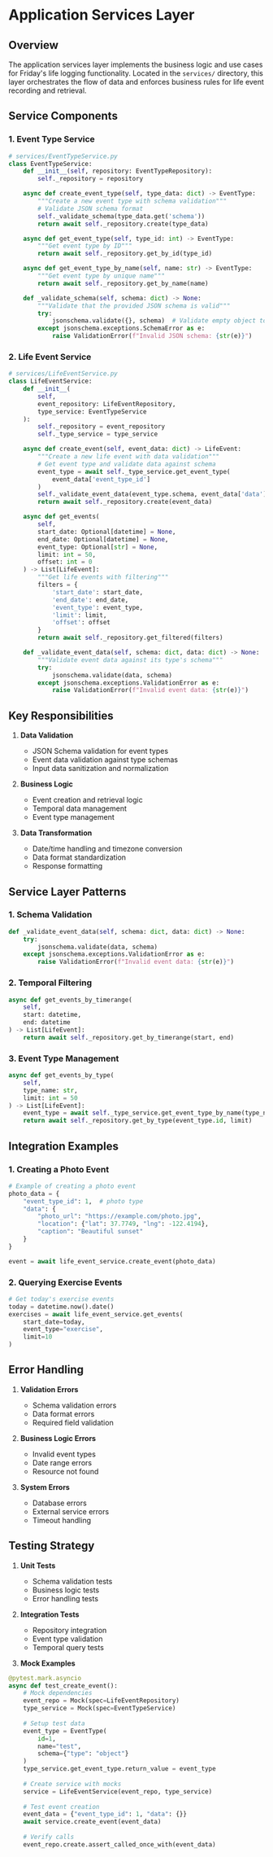 # Application Services Layer

## Overview

The application services layer implements the business logic and use cases for Friday's life logging functionality. Located in the `services/` directory, this layer orchestrates the flow of data and enforces business rules for life event recording and retrieval.

## Service Components

### 1. Event Type Service

```python
# services/EventTypeService.py
class EventTypeService:
    def __init__(self, repository: EventTypeRepository):
        self._repository = repository

    async def create_event_type(self, type_data: dict) -> EventType:
        """Create a new event type with schema validation"""
        # Validate JSON schema format
        self._validate_schema(type_data.get('schema'))
        return await self._repository.create(type_data)

    async def get_event_type(self, type_id: int) -> EventType:
        """Get event type by ID"""
        return await self._repository.get_by_id(type_id)

    async def get_event_type_by_name(self, name: str) -> EventType:
        """Get event type by unique name"""
        return await self._repository.get_by_name(name)

    def _validate_schema(self, schema: dict) -> None:
        """Validate that the provided JSON schema is valid"""
        try:
            jsonschema.validate({}, schema)  # Validate empty object to check schema
        except jsonschema.exceptions.SchemaError as e:
            raise ValidationError(f"Invalid JSON schema: {str(e)}")
```

### 2. Life Event Service

```python
# services/LifeEventService.py
class LifeEventService:
    def __init__(
        self,
        event_repository: LifeEventRepository,
        type_service: EventTypeService
    ):
        self._repository = event_repository
        self._type_service = type_service

    async def create_event(self, event_data: dict) -> LifeEvent:
        """Create a new life event with data validation"""
        # Get event type and validate data against schema
        event_type = await self._type_service.get_event_type(
            event_data['event_type_id']
        )
        self._validate_event_data(event_type.schema, event_data['data'])
        return await self._repository.create(event_data)

    async def get_events(
        self,
        start_date: Optional[datetime] = None,
        end_date: Optional[datetime] = None,
        event_type: Optional[str] = None,
        limit: int = 50,
        offset: int = 0
    ) -> List[LifeEvent]:
        """Get life events with filtering"""
        filters = {
            'start_date': start_date,
            'end_date': end_date,
            'event_type': event_type,
            'limit': limit,
            'offset': offset
        }
        return await self._repository.get_filtered(filters)

    def _validate_event_data(self, schema: dict, data: dict) -> None:
        """Validate event data against its type's schema"""
        try:
            jsonschema.validate(data, schema)
        except jsonschema.exceptions.ValidationError as e:
            raise ValidationError(f"Invalid event data: {str(e)}")
```

## Key Responsibilities

1. **Data Validation**
   - JSON Schema validation for event types
   - Event data validation against type schemas
   - Input data sanitization and normalization

2. **Business Logic**
   - Event creation and retrieval logic
   - Temporal data management
   - Event type management

3. **Data Transformation**
   - Date/time handling and timezone conversion
   - Data format standardization
   - Response formatting

## Service Layer Patterns

### 1. Schema Validation

```python
def _validate_event_data(self, schema: dict, data: dict) -> None:
    try:
        jsonschema.validate(data, schema)
    except jsonschema.exceptions.ValidationError as e:
        raise ValidationError(f"Invalid event data: {str(e)}")
```

### 2. Temporal Filtering

```python
async def get_events_by_timerange(
    self,
    start: datetime,
    end: datetime
) -> List[LifeEvent]:
    return await self._repository.get_by_timerange(start, end)
```

### 3. Event Type Management

```python
async def get_events_by_type(
    self,
    type_name: str,
    limit: int = 50
) -> List[LifeEvent]:
    event_type = await self._type_service.get_event_type_by_name(type_name)
    return await self._repository.get_by_type(event_type.id, limit)
```

## Integration Examples

### 1. Creating a Photo Event

```python
# Example of creating a photo event
photo_data = {
    "event_type_id": 1,  # photo type
    "data": {
        "photo_url": "https://example.com/photo.jpg",
        "location": {"lat": 37.7749, "lng": -122.4194},
        "caption": "Beautiful sunset"
    }
}

event = await life_event_service.create_event(photo_data)
```

### 2. Querying Exercise Events

```python
# Get today's exercise events
today = datetime.now().date()
exercises = await life_event_service.get_events(
    start_date=today,
    event_type="exercise",
    limit=10
)
```

## Error Handling

1. **Validation Errors**
   - Schema validation errors
   - Data format errors
   - Required field validation

2. **Business Logic Errors**
   - Invalid event types
   - Date range errors
   - Resource not found

3. **System Errors**
   - Database errors
   - External service errors
   - Timeout handling

## Testing Strategy

1. **Unit Tests**
   - Schema validation tests
   - Business logic tests
   - Error handling tests

2. **Integration Tests**
   - Repository integration
   - Event type validation
   - Temporal query tests

3. **Mock Examples**
```python
@pytest.mark.asyncio
async def test_create_event():
    # Mock dependencies
    event_repo = Mock(spec=LifeEventRepository)
    type_service = Mock(spec=EventTypeService)
    
    # Setup test data
    event_type = EventType(
        id=1,
        name="test",
        schema={"type": "object"}
    )
    type_service.get_event_type.return_value = event_type
    
    # Create service with mocks
    service = LifeEventService(event_repo, type_service)
    
    # Test event creation
    event_data = {"event_type_id": 1, "data": {}}
    await service.create_event(event_data)
    
    # Verify calls
    event_repo.create.assert_called_once_with(event_data)
``` 